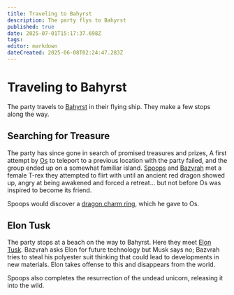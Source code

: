 ```yaml
---
title: Traveling to Bahyrst
description: The party flys to Bahyrst
published: true
date: 2025-07-01T15:17:37.698Z
tags: 
editor: markdown
dateCreated: 2025-06-08T02:24:47.283Z
---
```


# Traveling to Bahyrst
The party travels to [Bahyrst](/locations/Mardun/Bahyrst) in their flying ship. They make a few stops along the way.


## Searching for Treasure
The party has since gone in search of promised treasures and prizes, A first attempt by [Os](/characters/os) to teleport to a previous location with the party failed, and the group ended up on a somewhat familiar island. [Spoops](/characters/spoops) and [Bazvrah](/characters/Bazvrah) met a female T-rex they attempted to flirt with until an ancient red dragon showed up, angry at being awakened and forced a retreat... but not before Os was inspired to become its friend. 

Spoops would discover a [dragon charm ring](/items/dragon-charm-ring), which he gave to Os.


## Elon Tusk
The party stops at a beach on the way to Bahyrst. Here they meet [Elon Tusk](/characters/elon-tusk). Bazvrah asks Elon for future technology but Musk says no; Bazvrah tries to steal his polyester suit thinking that could lead to developments in new materials. Elon takes offense to this and disappears from the world.

Spoops also completes the resurrection of the undead unicorn, releasing it into the wild. 



